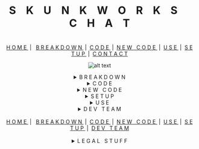 <h1 align="center">S &nbsp;&nbsp; K &nbsp;&nbsp; U &nbsp;&nbsp; N &nbsp;&nbsp; K &nbsp;&nbsp; W &nbsp;&nbsp; O &nbsp;&nbsp; R &nbsp;&nbsp; K &nbsp;&nbsp; S &nbsp;&nbsp;&nbsp;&nbsp; C &nbsp;&nbsp; H &nbsp;&nbsp; A &nbsp;&nbsp; T<h1></h1>
<div align="center">
<span><a  href="#top">H O M E </a></span> &nbsp;| &nbsp;
<span><a  href="#sudo"> B R E A K D O W N </a></span> &nbsp;|&nbsp;
<span><a  href="#code"> C O D E </a></span> &nbsp;|&nbsp;
<span><a  href="#new"> N E W &nbsp; C O D E </a></span> &nbsp;|&nbsp;
<span><a  href="#use"> U S E </a></span> &nbsp;|&nbsp;
<span><a  href="#setup"> S E T U P </a></span> &nbsp;|&nbsp;
<span><a  href="#contact"> C O N T A C T </a></span>
</div>
<div align="center">

![alt text][logo]

[logo]: https://media.giphy.com/media/42EB35PUvJt9Yw546e/giphy.gif "Loading screen"

</div>

<details id="suod" ><summary align="center"> B R E A K D O W N </summary>

![alt text](https://media.giphy.com/media/559mru8LXASdheGioa/giphy.gif "website app demo")

</details>

<details id="code" align="justify"><summary align="center"> C O D E </summary>
Lorem ipsum dolor sit amet, consectetur adipiscing elit. Donec sodales a nulla nec eleifend. Pellentesque dignissim vitae est id interdum. Curabitur aliquam eleifend nisi ac dictum. Pellentesque sed dignissim leo. Quisque scelerisque tellus nec eros commodo, a bibendum tellus molestie. Suspendisse id urna auctor, convallis magna sed, ultrices orci. Pellentesque pulvinar egestas laoreet. Curabitur suscipit sem et sem scelerisque gravida in accumsan mauris. Aenean cursus erat in ante pharetra, et accumsan justo finibus.
```html
Fusce tellus nunc, varius sed libero at, viverra ultrices dolor. Donec feugiat laoreet nulla, id dictum lacus suscipit eu. Maecenas tincidunt laoreet nibh, ac viverra nunc aliquet a. Etiam a lacinia arcu. Sed aliquet purus congue mattis blandit. Nunc condimentum urna non eros aliquam convallis. Mauris condimentum interdum felis quis ullamcorper. Nunc sed nunc vitae augue sagittis condimentum.
```
```css
Proin vitae egestas magna. Vivamus rutrum quam sed sapien viverra lobortis. Cras ultrices ac leo eget volutpat. Pellentesque elit mi, suscipit non risus vitae, euismod cursus magna. Phasellus bibendum efficitur mi, ut venenatis quam venenatis sed. Integer dictum metus vitae sodales pulvinar. Nunc varius nisi nec est varius, et gravida turpis pharetra. Nulla lacinia ligula orci, mollis vestibulum purus posuere eget. Donec scelerisque nisl ut velit rutrum mollis quis a massa. Nam sodales turpis id justo tincidunt, et imperdiet turpis volutpat. Quisque eu diam ultricies, tristique nibh sed, porttitor nisl.
</details>

<details id="new" align="justify"><summary align="center"> N E W &nbsp; C O D E  </summary>
Lorem ipsum dolor sit amet, consectetur adipiscing elit. Donec sodales a nulla nec eleifend. Pellentesque dignissim vitae est id interdum. Curabitur aliquam eleifend nisi ac dictum. Pellentesque sed dignissim leo. Quisque scelerisque tellus nec eros commodo, a bibendum tellus molestie. Suspendisse id urna auctor, convallis magna sed, ultrices orci. Pellentesque pulvinar egestas laoreet. Curabitur suscipit sem et sem scelerisque gravida in accumsan mauris. Aenean cursus erat in ante pharetra, et accumsan justo finibus.
</details>

<details id="setup" align="justify"><summary align="center"> S E T U P </summary>
Lorem ipsum dolor sit amet, consectetur adipiscing elit. Donec sodales a nulla nec eleifend. Pellentesque dignissim vitae est id interdum. Curabitur aliquam eleifend nisi ac dictum. Pellentesque sed dignissim leo. Quisque scelerisque tellus nec eros commodo, a bibendum tellus molestie. Suspendisse id urna auctor, convallis magna sed, ultrices orci. Pellentesque pulvinar egestas laoreet. Curabitur suscipit sem et sem scelerisque gravida in accumsan mauris. Aenean cursus erat in ante pharetra, et accumsan justo finibus.
</details>

<details id="use" align="justify"><summary align="center"> U S E </summary>
Lorem ipsum dolor sit amet, consectetur adipiscing elit. Donec sodales a nulla nec eleifend. Pellentesque dignissim vitae est id interdum.
</details>

<details id="contact" align="justify"><summary align="center"> D E V &nbsp; T E A M</summary>
<h1 align="center"> D&nbsp;&nbsp;&nbsp;&nbsp;<k color="yellow;">E</k>&nbsp;&nbsp;&nbsp;&nbsp;V &nbsp;&nbsp;&nbsp;&nbsp;&nbsp;&nbsp;&nbsp;&nbsp; T&nbsp;&nbsp;&nbsp;&nbsp;E&nbsp;&nbsp;&nbsp;&nbsp;A&nbsp;&nbsp;&nbsp;&nbsp;M </h1>

<div align="center">

<img
  width="200"
  alt="screen shot 2017-08-07 at 12 18 15 pm"
  src="https://d3e1o4bcbhmj8g.cloudfront.net/photos/571931/big_square/03ff4f86ea327add9e3033e8a53516afab95f6ab.jpg"
/><img
  width="200"
  alt="andrew"
  src="https://i.imgur.com/ClJuFyb.png"
/>

</div>

<div align="center"><a href="#rene" \> R E N E </a>&nbsp;&nbsp;&nbsp;&nbsp;&nbsp;&nbsp;&nbsp;&nbsp;&nbsp;&nbsp;&nbsp;&nbsp;&nbsp;&nbsp;&nbsp;&nbsp;&nbsp;&nbsp;&nbsp; | &nbsp;&nbsp;&nbsp;&nbsp;&nbsp;&nbsp;&nbsp;&nbsp;&nbsp;&nbsp;&nbsp;&nbsp; <a href="#andrew"> A N D R E W</a></div>
<div align="center">

<img 
  width="200"
  alt="darren v"
  src="https://i.imgur.com/vpuse3N.png"
/><img 
  width="200"
  alt="jason schutz"
  src="https://i.imgur.com/5DIGryK.png"
/>

</div>
<div align="center"><a href="#darren" \> D A R R E N </a>&nbsp;&nbsp;&nbsp;&nbsp;&nbsp;&nbsp;&nbsp;&nbsp;&nbsp;&nbsp;&nbsp;&nbsp; | &nbsp;&nbsp;&nbsp;&nbsp;&nbsp;&nbsp;&nbsp;&nbsp;&nbsp;&nbsp;&nbsp;&nbsp;&nbsp;&nbsp; <a href="#jason"> J A S O N</a></div>

</details>
<br>
<div align="center">
<span><a  href="#top">H O M E </a></span> &nbsp;| &nbsp;
<span><a  href="#sudo"> B R E A K D O W N </a></span> &nbsp;|&nbsp;
<span><a  href="#top"> C O D E </a></span> &nbsp;|&nbsp;
<span><a  href="#sudo"> N E W &nbsp; C O D E </a></span> &nbsp;|&nbsp;
<span><a  href="#top"> U S E </a></span> &nbsp;|&nbsp;
<span><a  href="#sudo"> S E T U P </a></span> &nbsp;|&nbsp;
<span><a  href="#sudo"> D E V &nbsp; T E A M </a></span>
</div>
<br>

<details><summary align="center">
L E G A L &nbsp; S T U F F
</summary>
<p align="center"><em></i>© 2019 &nbsp;|&nbsp; D R E A M &nbsp; T E A M</i></p>
</details>
